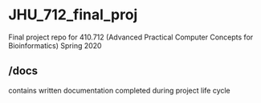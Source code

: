 # JHU_712_final_proj
Final project repo for 410.712 (Advanced Practical Computer Concepts for Bioinformatics) Spring 2020

## /docs
contains written documentation completed during project life cycle
